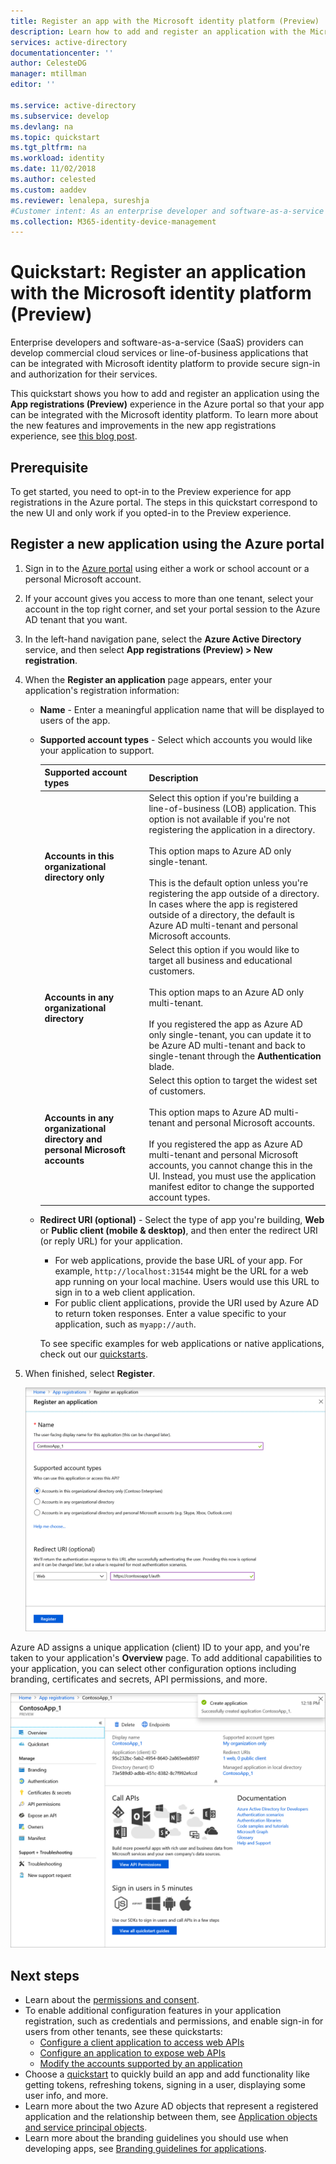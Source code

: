 ```yaml
---
title: Register an app with the Microsoft identity platform (Preview) | Azure
description: Learn how to add and register an application with the Microsoft identity platform.
services: active-directory
documentationcenter: ''
author: CelesteDG
manager: mtillman
editor: ''

ms.service: active-directory
ms.subservice: develop
ms.devlang: na
ms.topic: quickstart
ms.tgt_pltfrm: na
ms.workload: identity
ms.date: 11/02/2018
ms.author: celested
ms.custom: aaddev
ms.reviewer: lenalepa, sureshja
#Customer intent: As an enterprise developer and software-as-a-service provider, I want to know how to add and register my application with the Microsoft identity platform.
ms.collection: M365-identity-device-management
---
```


# Quickstart: Register an application with the Microsoft identity platform (Preview)

Enterprise developers and software-as-a-service (SaaS) providers can develop commercial cloud services or line-of-business applications that can be integrated with Microsoft identity platform to provide secure sign-in and authorization for their services.

This quickstart shows you how to add and register an application using the **App registrations (Preview)** experience in the Azure portal so that your app can be integrated with the Microsoft identity platform. To learn more about the new features and improvements in the new app registrations experience, see [this blog post](https://developer.microsoft.com/graph/blogs/new-app-registration/). 

## Prerequisite

To get started, you need to opt-in to the Preview experience for app registrations in the Azure portal. The steps in this quickstart correspond to the new UI and only work if you opted-in to the Preview experience.

## Register a new application using the Azure portal

1. Sign in to the [Azure portal](https://portal.azure.com) using either a work or school account or a personal Microsoft account.
1. If your account gives you access to more than one tenant, select your account in the top right corner, and set your portal session to the Azure AD tenant that you want.
1. In the left-hand navigation pane, select the **Azure Active Directory** service, and then select **App registrations (Preview) > New registration**.
1. When the **Register an application** page appears, enter your application's registration information:

   - **Name** - Enter a meaningful application name that will be displayed to users of the app.
   - **Supported account types** - Select which accounts you would like your application to support.

       | Supported account types | Description |
       |-------------------------|-------------|
       | **Accounts in this organizational directory only** | Select this option if you're building a line-of-business (LOB) application. This option is not available if you're not registering the application in a directory.<br><br>This option maps to Azure AD only single-tenant.<br><br>This is the default option unless you're registering the app outside of a directory. In cases where the app is registered outside of a directory, the default is Azure AD multi-tenant and personal Microsoft accounts. |
       | **Accounts in any organizational directory** | Select this option if you would like to target all business and educational customers.<br><br>This option maps to an Azure AD only multi-tenant.<br><br>If you registered the app as Azure AD only single-tenant, you can update it to be Azure AD multi-tenant and back to single-tenant through the **Authentication** blade. |
       | **Accounts in any organizational directory and personal Microsoft accounts** | Select this option to target the widest set of customers.<br><br>This option maps to Azure AD multi-tenant and personal Microsoft accounts.<br><br>If you registered the app as Azure AD multi-tenant and personal Microsoft accounts, you cannot change this in the UI. Instead, you must use the application manifest editor to change the supported account types. |

   - **Redirect URI (optional)** - Select the type of app you're building, **Web** or **Public client (mobile & desktop)**, and then enter the redirect URI (or reply URL) for your application.
       - For web applications, provide the base URL of your app. For example, `http://localhost:31544` might be the URL for a web app running on your local machine. Users would use this URL to sign in to a web client application.
       - For public client applications, provide the URI used by Azure AD to return token responses. Enter a value specific to your application, such as `myapp://auth`.

     To see specific examples for web applications or native applications, check out our [quickstarts](https://docs.microsoft.com/azure/active-directory/develop/#quickstarts).

1. When finished, select **Register**.

    [![Register a new application in the Azure portal](./media/quickstart-add-azure-ad-app-preview/new-app-registration-expanded.png)](./media/quickstart-add-azure-ad-app-preview/new-app-registration-expanded.png#lightbox)

Azure AD assigns a unique application (client) ID to your app, and you're taken to your application's **Overview** page. To add additional capabilities to your application, you can select other configuration options including branding, certificates and secrets, API permissions, and more.

[![Newly registered app's overview page](./media/quickstart-add-azure-ad-app-preview/new-app-overview-page-expanded.png)](./media/quickstart-add-azure-ad-app-preview/new-app-overview-page-expanded.png#lightbox)

## Next steps

- Learn about the [permissions and consent](v2-permissions-and-consent.md).
- To enable additional configuration features in your application registration, such as credentials and permissions, and enable sign-in for users from other tenants, see these quickstarts:
    - [Configure a client application to access web APIs](quickstart-configure-app-access-web-apis.md)
    - [Configure an application to expose web APIs](quickstart-configure-app-expose-web-apis.md)
    - [Modify the accounts supported by an application](quickstart-modify-supported-accounts.md)
- Choose a [quickstart](https://docs.microsoft.com/azure/active-directory/develop/#quickstarts) to quickly build an app and add functionality like getting tokens, refreshing tokens, signing in a user, displaying some user info, and more.
- Learn more about the two Azure AD objects that represent a registered application and the relationship between them, see [Application objects and service principal objects](app-objects-and-service-principals.md).
- Learn more about the branding guidelines you should use when developing apps, see [Branding guidelines for applications](howto-add-branding-in-azure-ad-apps.md).
